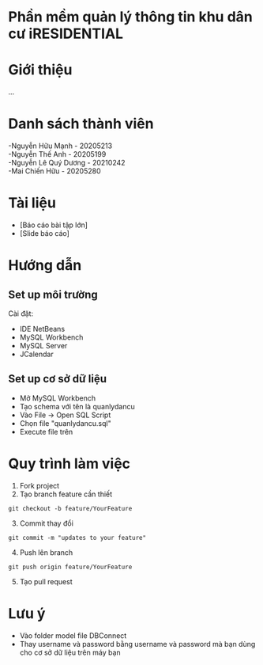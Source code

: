 # Phần mềm quản lý thông tin khu dân cư iRESIDENTIAL
# Giới thiệu
...

# Danh sách thành viên
-Nguyễn Hữu Mạnh - 20205213<br>
-Nguyễn Thế Anh - 20205199<br>
-Nguyễn Lê Quý Dương - 20210242<br>
-Mai Chiến Hữu - 20205280<br>

# Tài liệu
- [Báo cáo bài tập lớn]
- [Slide báo cáo]

# Hướng dẫn
## Set up môi trường
Cài đặt:
- IDE NetBeans
- MySQL Workbench
- MySQL Server
- JCalendar

## Set up cơ sở dữ liệu
- Mở MySQL Workbench
- Tạo schema với tên là quanlydancu
- Vào File -> Open SQL Script
- Chọn file "quanlydancu.sql"
- Execute file trên

# Quy trình làm việc
1. Fork project
2. Tạo branch feature cần thiết
```
git checkout -b feature/YourFeature
```
3. Commit thay đổi
```
git commit -m "updates to your feature"
```
4. Push lên branch
```
git push origin feature/YourFeature
```
5. Tạo pull request

# Lưu ý
- Vào folder model file DBConnect
- Thay username và password bằng username và password mà bạn dùng cho cơ sở dữ liệu trên máy bạn

